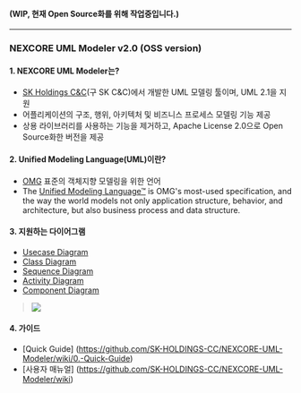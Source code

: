 #### (WIP, 현재 Open Source화를 위해 작업중입니다.)
---
### NEXCORE UML Modeler v2.0 (OSS version)

#### 1. NEXCORE UML Modeler는? 

* [SK Holdings C&C](http://cc.sk.com/)(구 SK C&C)에서 개발한 UML 모델링 툴이며, UML 2.1을 지원
* 어플리케이션의 구조, 행위, 아키텍처 및 비즈니스 프로세스 모델링 기능  제공
* 상용 라이브러리를 사용하는 기능을 제거하고, Apache License 2.0으로 Open Source화한 버전을 제공

#### 2. Unified Modeling Language(UML)이란?

* [OMG](http://www.omg.org/) 표준의 객체지향 모델링을 위한 언어
* The [Unified Modeling Language™](http://www.uml.org/) is OMG's most-used specification, and the way the world models not only application structure, behavior, and architecture, but also business process and data structure.  

#### 3. 지원하는 다이어그램 

* [Usecase Diagram](https://github.com/SK-HOLDINGS-CC/NEXCORE-UML-Modeler/wiki/3.1.-%EC%9C%A0%EC%8A%A4%EC%BC%80%EC%9D%B4%EC%8A%A4-%EB%8B%A4%EC%9D%B4%EC%96%B4%EA%B7%B8%EB%9E%A8)
* [Class Diagram](https://github.com/SK-HOLDINGS-CC/NEXCORE-UML-Modeler/wiki/3.2.-%ED%81%B4%EB%9E%98%EC%8A%A4-%EB%8B%A4%EC%9D%B4%EC%96%B4%EA%B7%B8%EB%9E%A8)
* [Sequence Diagram](https://github.com/SK-HOLDINGS-CC/NEXCORE-UML-Modeler/wiki/3.3.-%EC%8B%9C%ED%80%80%EC%8A%A4-%EB%8B%A4%EC%9D%B4%EC%96%B4%EA%B7%B8%EB%9E%A8)
* [Activity Diagram](https://github.com/SK-HOLDINGS-CC/NEXCORE-UML-Modeler/wiki/3.4.-%EC%95%A1%ED%8B%B0%EB%B9%84%ED%8B%B0-%EB%8B%A4%EC%9D%B4%EC%96%B4%EA%B7%B8%EB%9E%A8)
* [Component Diagram](https://github.com/SK-HOLDINGS-CC/NEXCORE-UML-Modeler/wiki/3.5.-%EC%BB%B4%ED%8F%AC%EB%84%8C%ED%8A%B8-%EB%8B%A4%EC%9D%B4%EC%96%B4%EA%B7%B8%EB%9E%A8)

> ![](https://github.com/SK-HOLDINGS-CC/NEXCORE-UML-Modeler/blob/master/filesForGitHub/class_diagram1.jpg)

#### 4. 가이드

* [Quick Guide] (https://github.com/SK-HOLDINGS-CC/NEXCORE-UML-Modeler/wiki/0.-Quick-Guide) 
* [사용자 매뉴얼] (https://github.com/SK-HOLDINGS-CC/NEXCORE-UML-Modeler/wiki)
